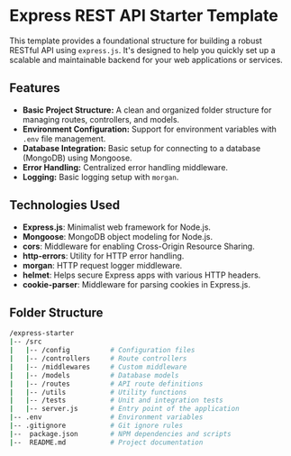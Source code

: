 # Express REST API Starter Template

This template provides a foundational structure for building a robust RESTful API using `express.js`. It's designed to
help you quickly set up a scalable and maintainable backend for your web applications or services.

## Features

- **Basic Project Structure:** A clean and organized folder structure for managing routes, controllers, and models.
- **Environment Configuration:** Support for environment variables with `.env` file management.
- **Database Integration:** Basic setup for connecting to a database (MongoDB) using Mongoose.
- **Error Handling:** Centralized error handling middleware.
- **Logging:** Basic logging setup with `morgan`.

## Technologies Used

- **Express.js**: Minimalist web framework for Node.js.
- **Mongoose**: MongoDB object modeling for Node.js.
- **cors**: Middleware for enabling Cross-Origin Resource Sharing.
- **http-errors**: Utility for HTTP error handling.
- **morgan**: HTTP request logger middleware.
- **helmet**: Helps secure Express apps with various HTTP headers.
- **cookie-parser**: Middleware for parsing cookies in Express.js.

## Folder Structure

```bash
/express-starter
|-- /src
|   |-- /config          # Configuration files
|   |-- /controllers     # Route controllers
|   |-- /middlewares     # Custom middleware
|   |-- /models          # Database models
|   |-- /routes          # API route definitions
|   |-- /utils           # Utility functions
|   |-- /tests           # Unit and integration tests
|   |-- server.js        # Entry point of the application
|-- .env                 # Environment variables
|-- .gitignore           # Git ignore rules
|--  package.json        # NPM dependencies and scripts
|--  README.md           # Project documentation
```
